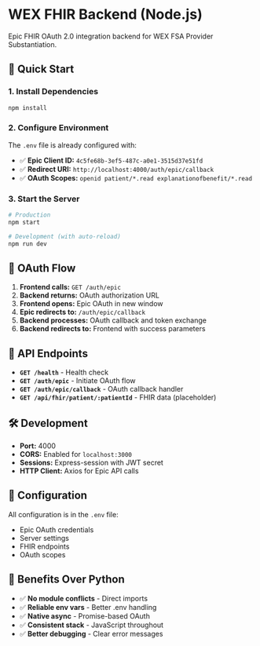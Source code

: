 # WEX FHIR Backend (Node.js)

Epic FHIR OAuth 2.0 integration backend for WEX FSA Provider Substantiation.

## 🚀 Quick Start

### 1. Install Dependencies
```bash
npm install
```

### 2. Configure Environment
The `.env` file is already configured with:
- ✅ **Epic Client ID:** `4c5fe68b-3ef5-487c-a0e1-3515d37e51fd`
- ✅ **Redirect URI:** `http://localhost:4000/auth/epic/callback`
- ✅ **OAuth Scopes:** `openid patient/*.read explanationofbenefit/*.read`

### 3. Start the Server
```bash
# Production
npm start

# Development (with auto-reload)
npm run dev
```

## 🔐 OAuth Flow

1. **Frontend calls:** `GET /auth/epic`
2. **Backend returns:** OAuth authorization URL
3. **Frontend opens:** Epic OAuth in new window
4. **Epic redirects to:** `/auth/epic/callback`
5. **Backend processes:** OAuth callback and token exchange
6. **Backend redirects to:** Frontend with success parameters

## 📡 API Endpoints

- **`GET /health`** - Health check
- **`GET /auth/epic`** - Initiate OAuth flow
- **`GET /auth/epic/callback`** - OAuth callback handler
- **`GET /api/fhir/patient/:patientId`** - FHIR data (placeholder)

## 🛠️ Development

- **Port:** 4000
- **CORS:** Enabled for `localhost:3000`
- **Sessions:** Express-session with JWT secret
- **HTTP Client:** Axios for Epic API calls

## 🔧 Configuration

All configuration is in the `.env` file:
- Epic OAuth credentials
- Server settings
- FHIR endpoints
- OAuth scopes

## 🎯 Benefits Over Python

- ✅ **No module conflicts** - Direct imports
- ✅ **Reliable env vars** - Better .env handling
- ✅ **Native async** - Promise-based OAuth
- ✅ **Consistent stack** - JavaScript throughout
- ✅ **Better debugging** - Clear error messages
